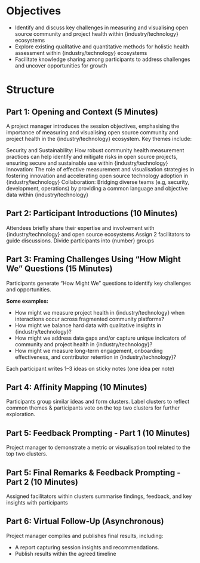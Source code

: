 # Objectives

- Identify and discuss key challenges in measuring and visualising open source community and project health within {industry/technology} ecosystems
- Explore existing qualitative and quantitative methods for holistic health assessment within {industry/technology} ecosystems
- Facilitate knowledge sharing among participants to address challenges and uncover opportunities for growth


# Structure
## Part 1: Opening and Context (5 Minutes)
A project manager introduces the session objectives, emphasising the importance of measuring and visualising open source community and project health in the {industry/technology} ecosystem. Key themes include:

Security and Sustainability: How robust community health measurement practices can help identify and mitigate risks in open source projects, ensuring secure and sustainable use within {industry/technology} 
Innovation: The role of effective measurement and visualisation strategies in fostering innovation and accelerating open source technology adoption in {industry/technology}
Collaboration: Bridging diverse teams (e.g, security, development, operations) by providing a common language and objective data within {industry/technology}

## Part 2: Participant Introductions (10 Minutes)
Attendees briefly share their expertise and involvement with {industry/technology} and open source ecosystems
Assign 2 facilitators to guide discussions. Divide participants into {number} groups

## Part 3: Framing Challenges Using “How Might We” Questions (15 Minutes)
Participants generate “How Might We” questions to identify key challenges and opportunities. 

**Some examples:**

- How might we measure project health in {industry/technology} when interactions occur across fragmented community platforms?
- How might we balance hard data with qualitative insights in {industry/technology}?
- How might we address data gaps and/or capture unique indicators of community and project health in {industry/technology}?
- How might we measure long-term engagement, onboarding effectiveness, and contributor retention in {industry/technology}?

Each participant writes 1–3 ideas on sticky notes (one idea per note)

## Part 4: Affinity Mapping (10 Minutes)
Participants group similar ideas and form clusters. 
Label clusters to reflect common themes & participants vote on the top two clusters for further exploration.

## Part 5: Feedback Prompting - Part 1 (10 Minutes)
Project manager to demonstrate a metric or visualisation tool related to the top two clusters. 

## Part 5: Final Remarks & Feedback Prompting - Part 2 (10 Minutes)
Assigned facilitators within clusters summarise findings, feedback, and key insights with participants

## Part 6: Virtual Follow-Up (Asynchronous)
Project manager compiles and publishes final results, including:

- A report capturing session insights and recommendations.
- Publish results within the agreed timeline

